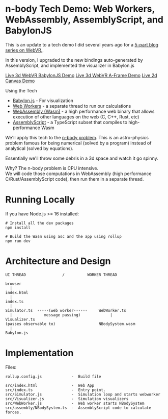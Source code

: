 # n-body Tech Demo: Web Workers, WebAssembly, AssemblyScript, and BabylonJS

This is an update to a tech demo I did several years ago for a [5-part blog series on WebVR.](https://www.toptal.com/virtual-reality/webvr-design-and-implementation).

In this version, I upgraded to the new bindings auto-generated by AssemblyScript, and implemented the visualizer in Babylon.js

[Live 3d WebVR BabylonJS Demo](https://michaeljcole.github.io/n-body-wasm-babylon/)
[Live 3d WebVR A-Frame Demo](https://michaeljcole.github.io/n-body-wasm-webvr/)
[Live 2d Canvas Demo](https://michaeljcole.github.io/n-body-wasm-canvas/)

Using the Tech

- [Babylon.js](https://www.babylonjs.com/) - For visualization
- [Web Workers](https://www.html5rocks.com/en/tutorials/workers/basics/) - a separate thread to run our calculations
- [WebAssembly (Wasm)](https://webassembly.org/) - a high performance web binary that allows execution of other languages on the web (C, C++, Rust, etc)
- [AssemblyScript](https://docs.assemblyscript.org/) - a TypeScript subset that compiles to high-performance Wasm

We'll apply this tech to the [n-body problem](https://en.wikipedia.org/wiki/N-body_problem). This is an astro-physics problem famous for being numerical (solved by a program) instead of analytical (solved by equations).

Essentially we'll throw some debris in a 3d space and watch it go spinny.

Why? The n-body problem is CPU intensive.  
We will code those computations in WebAssembly (high performance C/Rust/AssemblyScript code), then run them in a separate thread.

# Running Locally

If you have Node.js >= 16 installed:

```
# Install all the dev packages
npm install

# Build the Wasm using asc and the app using rollup
npm run dev
```

# Architecture and Design

```
UI THREAD                /          WORKER THREAD

browser
  |
index.html
  |
index.ts
  |
Simulator.ts  -----(web worker------     WebWorker.ts
  |              message passing)             |
Visualizer.ts
(passes observable to)                   NBodySystem.wasm
  |
Babylon.js
```

# Implementation

Files:

```
rollup.config.js             -  Build file

src/index.html               -  Web App
src/index.ts                 -  Entry point.
src/Simulator.js             -  Simulation loop and starts webworker
src/Visualizer.js            -  Simulation visualizers
src/WebWorker.js             -  Web worker starts NBodySystem
src/assembly/NBodySystem.ts  -  AssemblyScript code to calculate forces.
```
